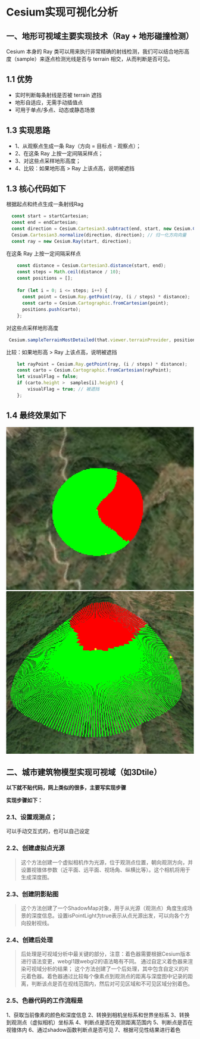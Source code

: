 # Cesium实现可视化分析

## 一、地形可视域主要实现技术（Ray + 地形碰撞检测）

Cesium 本身的 Ray 类可以用来执行非常精确的射线检测，我们可以结合地形高度（sample）来逐点检测光线是否与 terrain 相交，从而判断是否可见。

## 1.1 优势

* 实时判断每条射线是否被 terrain 遮挡
* 地形自适应，无需手动插值点
* 可用于单点/多点、动态或静态场景

## 1.3 实现思路

* 1、从观察点生成一条 Ray（方向 = 目标点 - 观察点）；
* 2、在这条 Ray 上按一定间隔采样点；
* 3、对这些点采样地形高度；
* 4、比较：如果地形高 > Ray 上该点高，说明被遮挡

## 1.3 核心代码如下

根据起点和终点生成一条射线Rag

```js
  const start = startCartesian;
  const end = endCartesian;
  const direction = Cesium.Cartesian3.subtract(end, start, new Cesium.Cartesian3());
  Cesium.Cartesian3.normalize(direction, direction); // 归一化方向向量
  const ray = new Cesium.Ray(start, direction);
```

在这条 Ray 上按一定间隔采样点

```js
    const distance = Cesium.Cartesian3.distance(start, end);
    const steps = Math.ceil(distance / 10);
    const positions = [];
  
    for (let i = 0; i <= steps; i++) {
      const point = Cesium.Ray.getPoint(ray, (i / steps) * distance);
      const carto = Cesium.Cartographic.fromCartesian(point);
      positions.push(carto);
    };
```

对这些点采样地形高度

```js
 Cesium.sampleTerrainMostDetailed(that.viewer.terrainProvider, positions).then((samples) => {})
```

比较：如果地形高 > Ray 上该点高，说明被遮挡

```js
    let rayPoint = Cesium.Ray.getPoint(ray, (i / steps) * distance);
    const carto = Cesium.Cartographic.fromCartesian(rayPoint);
    let visualFlag = false;
    if (carto.height >  samples[i].height) {
        visualFlag = true; // 被遮挡
    };
```

## 1.4 最终效果如下

![效果图1](./images/other/tu1.png)
![效果图2](./images/other/tu2.png)

## 二、城市建筑物模型实现可视域（如3Dtile）

**以下就不贴代码，网上类似的很多，主要写实现步骤**

**实现步骤如下：**

### 2.1、设置观测点；

可以手动交互式的，也可以自己设定

### 2.2、创建虚拟点光源

> 这个方法创建一个虚拟相机作为光源，位于观测点位置，朝向观测方向，并设置视锥体参数（近平面、远平面、视场角、纵横比等）。这个相机将用于生成深度图。

### 2.3、创建阴影贴图

> 这个方法创建了一个ShadowMap对象，用于从光源（观测点）角度生成场景的深度信息。设置isPointLight为true表示从点光源出发，可以向各个方向投射视线。

### 2.4、创建后处理

> 后处理是可视域分析中最关键的部分，注意：着色器需要根据Cesium版本进行语法变更，webgl1跟webgl2的语法略有不同。 通过自定义着色器来渲染可视域分析的结果；
> 这个方法创建了一个后处理，其中包含自定义的片元着色器。着色器通过比较每个像素点到观测点的距离与深度图中记录的距离，判断该点是否在视线范围内，然后对可见区域和不可见区域分别着色。

### 2.5、色器代码的工作流程是

 1、获取当前像素的颜色和深度信息
 2、转换到相机坐标系和世界坐标系
 3、转换到观测点（虚拟相机）坐标系
 4、判断点是否在观测距离范围内
 5、判断点是否在视锥体内
 6、通过shadow函数判断点是否可见
 7、根据可见性结果进行着色